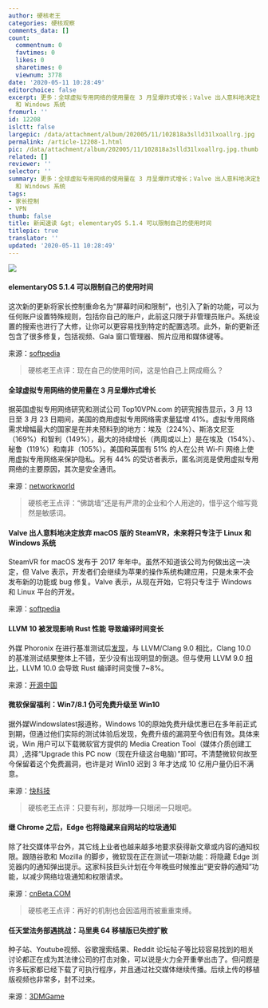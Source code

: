 ```yaml
---
author: 硬核老王
categories: 硬核观察
comments_data: []
count:
  commentnum: 0
  favtimes: 0
  likes: 0
  sharetimes: 0
  viewnum: 3778
date: '2020-05-11 10:28:49'
editorchoice: false
excerpt: 更多：全球虚拟专用网络的使用量在 3 月呈爆炸式增长；Valve 出人意料地决定放弃 macOS 版的 SteamVR，未来将只专注于 Linux
  和 Windows 系统
fromurl: ''
id: 12208
islctt: false
largepic: /data/attachment/album/202005/11/102818a3slld31lxoallrg.jpg
permalink: /article-12208-1.html
pic: /data/attachment/album/202005/11/102818a3slld31lxoallrg.jpg.thumb.jpg
related: []
reviewer: ''
selector: ''
summary: 更多：全球虚拟专用网络的使用量在 3 月呈爆炸式增长；Valve 出人意料地决定放弃 macOS 版的 SteamVR，未来将只专注于 Linux
  和 Windows 系统
tags:
- 家长控制
- VPN
thumb: false
title: 新闻速读 &gt; elementaryOS 5.1.4 可以限制自己的使用时间
titlepic: true
translator: ''
updated: '2020-05-11 10:28:49'
---
```


![](/data/attachment/album/202005/11/102818a3slld31lxoallrg.jpg)


#### elementaryOS 5.1.4 可以限制自己的使用时间


这次新的更新将家长控制重命名为“屏幕时间和限制”，也引入了新的功能，可以为任何账户设置特殊规则，包括你自己的账户，此前这只限于非管理员账户。系统设置的搜索也进行了大修，让你可以更容易找到特定的配置选项。此外，新的更新还包含了很多修复，包括视频、Gala 窗口管理器、照片应用和媒体键等。


来源：[softpedia](https://news.softpedia.com/news/elementaryos-5-1-4-is-a-massive-update-new-features-announced-529880.shtml)



> 
> 硬核老王点评：现在自己的使用时间，这是怕自己上网成瘾么？
> 
> 
> 


#### 全球虚拟专用网络的使用量在 3 月呈爆炸式增长


据英国虚拟专用网络研究和测试公司 Top10VPN.com 的研究报告显示，3 月 13 日至 3 月 23 日期间，美国的商用虚拟专用网络需求量猛增 41%。虚拟专用网络需求增幅最大的国家是在并未预料到的地方：埃及（224%）、斯洛文尼亚（169%）和智利（149%），最大的持续增长（两周或以上）是在埃及（154%）、秘鲁（119%）和南非（105%）。美国和英国有 51% 的人在公共 Wi-Fi 网络上使用虚拟专用网络来保护隐私。另有 44% 的受访者表示，匿名浏览是使用虚拟专用网络的主要原因，其次是安全通讯。


来源：[networkworld](https://www.networkworld.com/article/3542032/global-vpn-use-exploded-in-march.html)



> 
> 硬核老王点评：“佛跳墙”还是有严肃的企业和个人用途的，惜乎这个缩写竟然是敏感词。
> 
> 
> 


#### Valve 出人意料地决定放弃 macOS 版的 SteamVR，未来将只专注于 Linux 和 Windows 系统


SteamVR for macOS 发布于 2017 年年中。虽然不知道该公司为何做出这一决定，但 Valve 表示，开发者们会继续为苹果的操作系统构建应用，只是未来不会发布新的功能或 bug 修复。Valve 表示，从现在开始，它将只专注于 Windows 和 Linux 平台的开发。


来源：[softpedia](https://news.softpedia.com/news/valve-drops-steamvr-for-macos-as-linux-and-windows-now-the-key-focus-529884.shtml)


#### LLVM 10 被发现影响 Rust 性能 导致编译时间变长


外媒 Phoronix 在进行基准测试后[发现](https://www.phoronix.com/scan.php?page=news_item&px=Rust-Hurt-On-LLVM-10)，与 LLVM/Clang 9.0 相比，Clang 10.0 的基准测试结果整体上不错，至少没有出现明显的倒退。但与使用 LLVM 9.0 [相比](https://lists.llvm.org/pipermail/llvm-dev/2020-May/141482.html)，LLVM 10.0 会导致 Rust 编译时间变慢 7~8%。


来源：[开源中国](https://www.oschina.net/news/115541/rust-hurt-on-llvm-10)


#### 微软保留福利：Win7/8.1 仍可免费升级至 Win10


据外媒Windowslatest报道称，Windows 10的原始免费升级优惠已在多年前正式到期，但通过他们实际的测试体验后发现，免费升级的漏洞至今依旧有效。具体来说，Win 用户可以下载微软官方提供的 Media Creation Tool（媒体介质创建工具）,选择“Upgrade this PC now（现在升级这台电脑）”即可。不清楚微软何故至今保留着这个免费漏洞，也许是对 Win10 迟到 3 年才达成 10 亿用户量仍旧不满意。


来源：[快科技](https://www.cnbeta.com/articles/tech/977369.htm)



> 
> 硬核老王点评：只要有利，那就睁一只眼闭一只眼吧。
> 
> 
> 


#### 继 Chrome 之后，Edge 也将隐藏来自网站的垃圾通知


除了社交媒体平台外，其它线上业者也越来越多地要求获得新文章或内容的通知权限。跟随谷歌和 Mozilla 的脚步，微软现在正在测试一项新功能：将隐藏 Edge 浏览器内的通知弹出提示。这家科技巨头计划在今年晚些时候推出“更安静的通知”功能，以减少网络垃圾通知和权限请求。


来源：[cnBeta.COM](https://www.cnbeta.com/articles/tech/977297.htm)



> 
> 硬核老王点评：再好的机制也会因滥用而被重重束缚。
> 
> 
> 


#### 任天堂法务部遇挑战：马里奥 64 移植版已失控扩散


种子站、Youtube视频、谷歌搜索结果、Reddit 论坛帖子等比较容易找到的相关讨论都正在成为其法律公司的打击对象，可以说是火力全开重拳出击了。但问题是许多玩家都已经下载了可执行程序，并且通过社交媒体继续传播。后续上传的移植版视频也非常多，封不过来。


来源：[3DMGame](https://hot.cnbeta.com/articles/game/977249.htm)